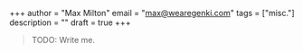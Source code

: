 +++
author      = "Max Milton"
email       = "max@wearegenki.com"
tags        = ["misc."]
description = ""
draft       = true
+++

> TODO: Write me.

<!--more-->
